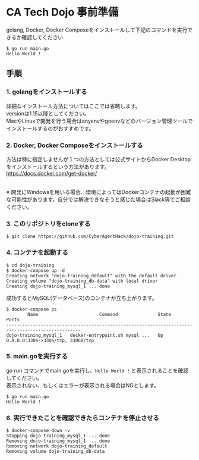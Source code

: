 # CA Tech Dojo 事前準備
golang, Docker, Docker Composeをインストールして下記のコマンドを実行できるか確認してください

```
$ go run main.go
Hello World !
```

## 手順
### 1. golangをインストールする<br>
詳細なインストール方法についてはここでは省略します。<br>
versionは1.15以降としてください。<br>
MacやLinuxで開発を行う場合はanyenvやgoenvなどのバージョン管理ツールでインストールするのがおすすめです。
### 2. Docker, Docker Composeをインストールする<br>
方法は特に指定しませんが１つの方法としては公式サイトからDocker Desktopをインストールするという方法があります。<br>
https://docs.docker.com/get-docker/ <br><br>

※ 開発にWindowsを用いる場合、環境によってはDockerコンテナの起動が困難な可能性があります。自分では解決できなそうと感じた場合はSlack等でご相談ください。
### 3. このリポジトリをcloneする<br>
```
$ git clone https://github.com/CyberAgentHack/dojo-training.git
```
### 4. コンテナを起動する<br>
```
$ cd dojo-training
$ docker-compose up -d
Creating network "dojo-training_default" with the default driver
Creating volume "dojo-training_db-data" with local driver
Creating dojo-training_mysql_1 ... done
```
成功するとMySQL(データベース)のコンテナが立ち上がります。<br>
```
$ docker-compose ps
        Name                       Command               State                 Ports              
--------------------------------------------------------------------------------------------------
dojo-training_mysql_1   docker-entrypoint.sh mysql ...   Up      0.0.0.0:3306->3306/tcp, 33060/tcp
```
### 5. main.goを実行する<br>
go run コマンドでmain.goを実行し、`Hello World !` と表示されることを確認してください。<br>
表示されない、もしくはエラーが表示される場合はNGとします。
```
$ go run main.go
Hello World !
```
### 6. 実行できたことを確認できたらコンテナを停止させる
```
$ docker-compose down -v
Stopping dojo-training_mysql_1 ... done
Removing dojo-training_mysql_1 ... done
Removing network dojo-training_default
Removing volume dojo-training_db-data
```
